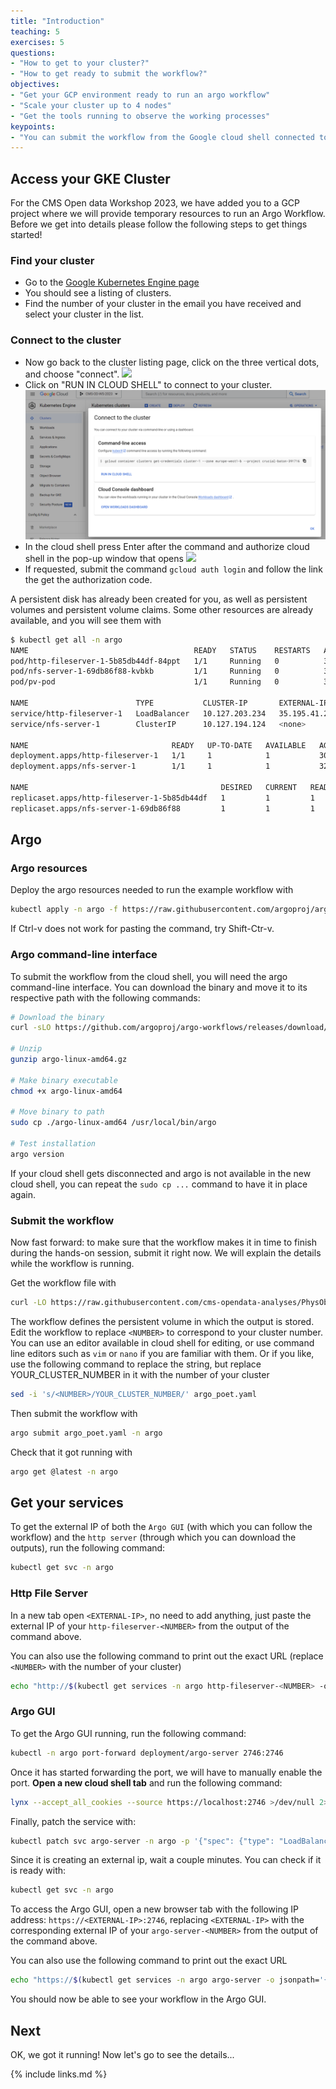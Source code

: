 ```yaml
---
title: "Introduction"
teaching: 5
exercises: 5
questions:
- "How to get to your cluster?"
- "How to get ready to submit the workflow?"
objectives:
- "Get your GCP environment ready to run an argo workflow"
- "Scale your cluster up to 4 nodes"
- "Get the tools running to observe the working processes"
keypoints:
- "You can submit the workflow from the Google cloud shell connected to your cluster."
---
```


## Access your GKE Cluster
For the CMS Open data Workshop 2023, we have added you to a GCP project where we will provide temporary resources to run an Argo Workflow. Before we get into details please follow the following steps to get things started!

### Find your cluster
* Go to the [Google Kubernetes Engine page](https://console.cloud.google.com/kubernetes/list/overview?project=crucial-baton-391716)
* You should see a listing of clusters.
* Find the number of your cluster in the email you have received and select your cluster in the list.

### Connect to the cluster
* Now go back to the cluster listing page, click on the three vertical dots, and choose "connect".
![](../fig/gke6.png)
* Click on "RUN IN CLOUD SHELL" to connect to your cluster.
![](../fig/gke7.png)
* In the cloud shell press Enter after the command and authorize cloud shell in the pop-up window that opens
![](../fig/gke8.png)
* If requested, submit the command `gcloud auth login` and follow the link the get the authorization code.

A persistent disk has already been created for you, as well as persistent volumes and persistent volume claims. 
Some other resources are already available, and you will see them with

```bash
$ kubectl get all -n argo
NAME                                     READY   STATUS    RESTARTS   AGE
pod/http-fileserver-1-5b85db44df-84ppt   1/1     Running   0          30m
pod/nfs-server-1-69db86f88-kvbkb         1/1     Running   0          32m
pod/pv-pod                               1/1     Running   0          30m

NAME                        TYPE           CLUSTER-IP       EXTERNAL-IP     PORT(S)                      AGE
service/http-fileserver-1   LoadBalancer   10.127.203.234   35.195.41.247   80:32703/TCP                 32m
service/nfs-server-1        ClusterIP      10.127.194.124   <none>          2049/TCP,20048/TCP,111/TCP   32m

NAME                                READY   UP-TO-DATE   AVAILABLE   AGE
deployment.apps/http-fileserver-1   1/1     1            1           30m
deployment.apps/nfs-server-1        1/1     1            1           32m

NAME                                           DESIRED   CURRENT   READY   AGE
replicaset.apps/http-fileserver-1-5b85db44df   1         1         1       30m
replicaset.apps/nfs-server-1-69db86f88         1         1         1       32m
```


## Argo

### Argo resources
Deploy the argo resources needed to run the example workflow with

```bash
kubectl apply -n argo -f https://raw.githubusercontent.com/argoproj/argo-workflows/master/manifests/quick-start-postgres.yaml
```

If Ctrl-v does not work for pasting the command, try Shift-Ctr-v.

### Argo command-line interface
To submit the workflow from the cloud shell, you will need the argo command-line interface. You can download the binary and move it to its respective path with the following commands:

```bash
# Download the binary
curl -sLO https://github.com/argoproj/argo-workflows/releases/download/v3.4.7/argo-linux-amd64.gz

# Unzip
gunzip argo-linux-amd64.gz

# Make binary executable
chmod +x argo-linux-amd64

# Move binary to path
sudo cp ./argo-linux-amd64 /usr/local/bin/argo

# Test installation
argo version
```

If your cloud shell gets disconnected and argo is not available in the new cloud shell, you can repeat the `sudo cp ...` command to have it in place again.

### Submit the workflow
Now fast forward: to make sure that the workflow makes it in time to finish during the hands-on session, submit it right now. We will explain the details while the workflow is running.

Get the workflow file with

```bash
curl -LO https://raw.githubusercontent.com/cms-opendata-analyses/PhysObjectExtractorTool/odws2023/PhysObjectExtractor/cloud/argo_poet.yaml
```

The workflow defines the persistent volume in which the output is stored. Edit the workflow to replace `<NUMBER>` to correspond to your cluster number. You can use an editor available in cloud shell for editing, or use command line editors such as `vim` or `nano` if you are familiar with them. Or if you like, use the following command to replace the string, but replace YOUR_CLUSTER_NUMBER in it with the number of your cluster

```bash
sed -i 's/<NUMBER>/YOUR_CLUSTER_NUMBER/' argo_poet.yaml
```

Then submit the workflow with

```bash
argo submit argo_poet.yaml -n argo
```

Check that it got running with

```bash
argo get @latest -n argo
```



## Get your services

To get the external IP of both the `Argo GUI` (with which you can follow the workflow) and the `http server` (through which you can download the outputs), run the following command:

```bash
kubectl get svc -n argo
```

### Http File Server
In a new tab open ```<EXTERNAL-IP>```, no need to add anything, just paste the external IP of your `http-fileserver-<NUMBER>` from the output of the command above.

You can also use the following command to print out the exact URL (replace `<NUMBER>` with the number of your cluster)
```bash
echo "http://$(kubectl get services -n argo http-fileserver-<NUMBER> -o jsonpath='{.status.loadBalancer.ingress[0].ip}')"
```

### Argo GUI

To get the Argo GUI running, run the following command:

```bash
kubectl -n argo port-forward deployment/argo-server 2746:2746
```

Once it has started forwarding the port, we will have to manually enable the port. **Open a new cloud shell tab** and run the following command:

```bash
lynx --accept_all_cookies --source https://localhost:2746 >/dev/null 2>&1
```

Finally, patch the service with:

```bash
kubectl patch svc argo-server -n argo -p '{"spec": {"type": "LoadBalancer"}}'
```

Since it is creating an external ip, wait a couple minutes. You can check if it is ready with:
```bash
kubectl get svc -n argo
```

To access the Argo GUI, open a new browser tab with the following IP address: ```https://<EXTERNAL-IP>:2746```, replacing `<EXTERNAL-IP>` with the corresponding external IP of your `argo-server-<NUMBER>` from the output of the command above.

You can also use the following command to print out the exact URL
```bash
echo "https://$(kubectl get services -n argo argo-server -o jsonpath='{.status.loadBalancer.ingress[0].ip}'):2746"
```

You should now be able to see your workflow in the Argo GUI.

## Next

OK, we got it running! Now let's go to see the details...

{% include links.md %}

